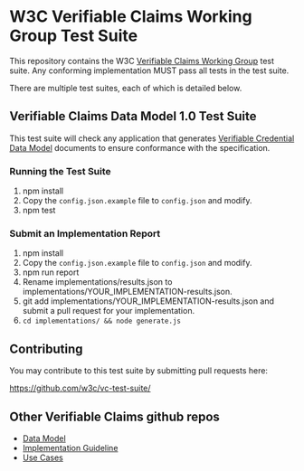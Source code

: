 # W3C Verifiable Claims Working Group Test Suite

This repository contains the W3C
[Verifiable Claims Working Group](https://www.w3.org/2017/vc/WG/) test suite.
Any conforming implementation MUST pass all tests in the test suite.

There are multiple test suites, each of which is detailed below.

## Verifiable Claims Data Model 1.0 Test Suite

This test suite will check any application that generates [Verifiable Credential
Data Model](https://www.w3.org/TR/verifiable-claims-data-model/) documents to
ensure conformance with the specification.

### Running the Test Suite

1. npm install
2. Copy the `config.json.example` file to `config.json` and modify.
3. npm test

### Submit an Implementation Report

1. npm install
2. Copy the `config.json.example` file to `config.json` and modify.
3. npm run report
4. Rename implementations/results.json to
   implementations/YOUR_IMPLEMENTATION-results.json.
5. git add implementations/YOUR_IMPLEMENTATION-results.json and submit a
   pull request for your implementation.
6. `cd implementations/ && node generate.js`

## Contributing

You may contribute to this test suite by submitting pull requests here:

https://github.com/w3c/vc-test-suite/

## Other Verifiable Claims github repos
* [Data Model](https://github.com/w3c/vc-data-model)
* [Implementation Guideline](https://github.com/w3c/vc-imp-guide)
* [Use Cases](https://github.com/w3c/vc-use-cases)
